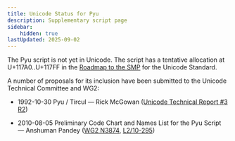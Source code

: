 ```yaml
---
title: Unicode Status for Pyu
description: Supplementary script page
sidebar:
    hidden: true
lastUpdated: 2025-09-02
---
```


The Pyu script is not yet in Unicode. The script has a tentative allocation at U+117A0..U+117FF in the [Roadmap to the SMP](http://www.unicode.org/roadmaps/smp/) for the Unicode Standard.

[comment]: # (end of intro)

[comment]: # (start of blocks)



[comment]: # (end of blocks)

[comment]: # (start of chars)



[comment]: # (end of chars)

[comment]: # (start of rest)

A number of proposals for its inclusion have been submitted to the Unicode Technical Committee and WG2:

- 1992-10-30 Pyu / Tircul — Rick McGowan ([Unicode Technical Report #3 R2](http://www.unicode.org/reports/tr3-2/))

- 2010-08-05 Preliminary Code Chart and Names List for the Pyu Script — Anshuman Pandey ([WG2 N3874](https://www.unicode.org/wg2/docs/n3874.pdf), [L2/10-295](http://www.unicode.org/cgi-bin/GetMatchingDocs.pl?L2/10-295))
